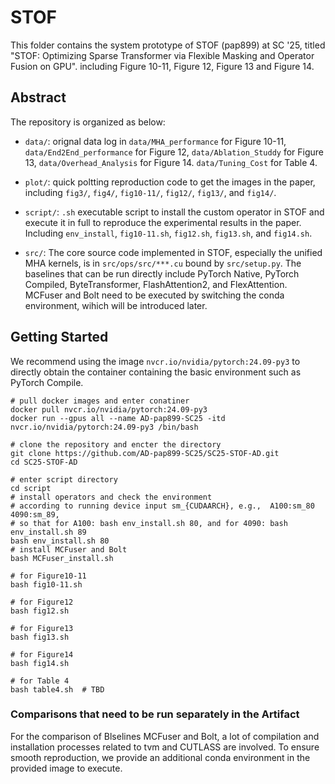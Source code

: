 # STOF

This folder contains the system prototype of STOF (pap899) at SC '25, titled "STOF: Optimizing Sparse Transformer via Flexible Masking and Operator Fusion on GPU". including Figure 10-11, Figure 12, Figure 13 and Figure 14.

## Abstract

The repository is organized as below:

+ `data/`: orignal data log in `data/MHA_performance` for Figure 10-11, `data/End2End_performance` for Figure 12, `data/Ablation_Studdy` for Figure 13, `data/Overhead_Analysis` for Figure 14. `data/Tuning_Cost` for Table 4.

+ `plot/`: quick poltting reproduction code to get the images in the paper, including `fig3/`, `fig4/`, `fig10-11/`, `fig12/`, `fig13/`, and `fig14/`. 

+ `script/`: `.sh` executable script to install the custom operator in STOF and execute it in full to reproduce the experimental results in the paper. Including `env_install`, `fig10-11.sh`, `fig12.sh`, `fig13.sh`, and `fig14.sh`. 

+ `src/`: The core source code implemented in STOF, especially the unified MHA kernels, is in `src/ops/src/***.cu` bound by `src/setup.py`. The baselines that can be run directly include PyTorch Native, PyTorch Compiled, ByteTransformer, FlashAttention2, and FlexAttention. MCFuser and Bolt need to be executed by switching the conda environment, wihich will be introduced later.

## Getting Started

We recommend using the image `nvcr.io/nvidia/pytorch:24.09-py3` to directly obtain the container containing the basic environment such as PyTorch Compile.

```shell
# pull docker images and enter conatiner
docker pull nvcr.io/nvidia/pytorch:24.09-py3
docker run --gpus all --name AD-pap899-SC25 -itd nvcr.io/nvidia/pytorch:24.09-py3 /bin/bash

# clone the repository and encter the directory
git clone https://github.com/AD-pap899-SC25/SC25-STOF-AD.git
cd SC25-STOF-AD

# enter script directory 
cd script
# install operators and check the environment
# according to running device input sm_{CUDAARCH}, e.g.,  A100:sm_80 4090:sm_89, 
# so that for A100: bash env_install.sh 80, and for 4090: bash env_install.sh 89
bash env_install.sh 80
# install MCFuser and Bolt
bash MCFuser_install.sh

# for Figure10-11
bash fig10-11.sh

# for Figure12
bash fig12.sh

# for Figure13
bash fig13.sh

# for Figure14
bash fig14.sh

# for Table 4
bash table4.sh  # TBD
```

### Comparisons that need to be run separately in the Artifact

For the comparison of Blselines MCFuser and Bolt, a lot of compilation and installation processes related to tvm and CUTLASS are involved. To ensure smooth reproduction, we provide an additional conda environment in the provided image to execute.

